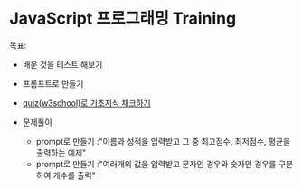 # JavaScript 프로그래밍 Training

목표:

  - 배운 것을 테스트 해보기 
  - 프롬프트로 만들기  

- [quiz(w3school)로 기초지식 채크하기 ](https://www.w3schools.com/js/exercise_js.asp?filename=exercise_js_variables1)

- 문제풀이 
   + prompt로 만들기 :"이름과 성적을 입력받고 그 중 최고점수, 최저점수, 평균을 출력하는 예제" 
   + prompt로 만들기 :"여러개의 값을 입력받고 문자인 경우와 숫자인 경우를 구분하여 개수를 출력"  
